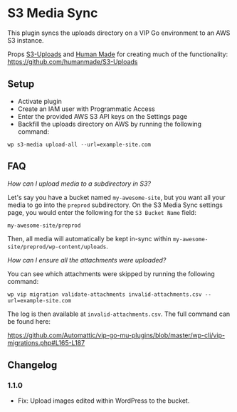 # S3 Media Sync

This plugin syncs the uploads directory on a VIP Go environment to an AWS S3 instance.

Props [S3-Uploads](https://github.com/humanmade/S3-Uploads/) and [Human Made](https://hmn.md/) for creating much of the functionality: https://github.com/humanmade/S3-Uploads

## Setup

* Activate plugin
* Create an IAM user with Programmatic Access
* Enter the provided AWS S3 API keys on the Settings page
* Backfill the uploads directory on AWS by running the following command: 

```
wp s3-media upload-all --url=example-site.com
```

## FAQ

*How can I upload media to a subdirectory in S3?*

Let's say you have a bucket named `my-awesome-site`, but you want all your media to go into the `preprod` subdirectory. On the S3 Media Sync settings page, you would enter the following for the `S3 Bucket Name` field:

```
my-awesome-site/preprod
```

Then, all media will automatically be kept in-sync within `my-awesome-site/preprod/wp-content/uploads`. 

*How can I ensure all the attachments were uploaded?*

You can see which attachments were skipped by running the following command:

```
wp vip migration validate-attachments invalid-attachments.csv --url=example-site.com
```

The log is then available at `invalid-attachments.csv`. The full command can be found here:

https://github.com/Automattic/vip-go-mu-plugins/blob/master/wp-cli/vip-migrations.php#L165-L187


## Changelog

### 1.1.0
- Fix: Upload images edited within WordPress to the bucket.